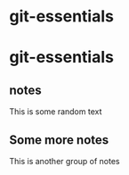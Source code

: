 # git-essentials
# git-essentials

## notes
This is some random text

## Some more notes
This is another group of notes
